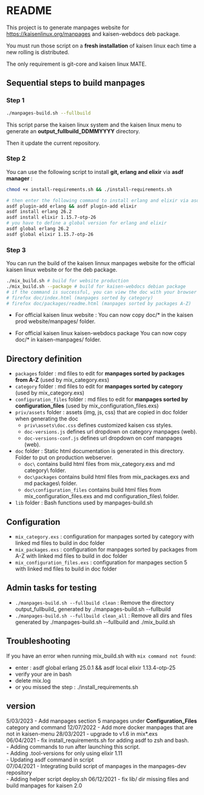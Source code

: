 # README

This project is to generate manpages website for https://kaisenlinux.org/manpages and kaisen-webdocs deb package.

You must run those script on a **fresh installation** of kaisen linux each time a new rolling is distributed.

The only requirement is git-core and kaisen linux MATE.

## Sequential steps to build manpages

### Step 1

```bash
./manpages-build.sh --fullbuild
```
This script parse the kaisen linux system and the kaisen linux menu to generate an **output_fullbuild_DDMMYYYY** directory.

Then it update the current repository.

### Step 2

You can use the following script to install **git, erlang and elixir** via **asdf manager** :

```bash
chmod +x install-requirements.sh && ./install-requirements.sh
```

```bash
# then enter the following command to install erlang and elixir via asdf
asdf plugin-add erlang && asdf plugin-add elixir
asdf install erlang 26.2
asdf install elixir 1.15.7-otp-26
# you have to define a global version for erlang and elixir
asdf global erlang 26.2
asdf global elixir 1.15.7-otp-26
```

### Step 3

You can run the build of the kaisen linnux manpages website for the official kaisen linux website or for the deb package.

```bash
./mix_build.sh # build for website production
./mix_build.sh --package # build for kaisen-webdocs debian package
# if the command is successful, you can view the doc with your browser
# firefox doc/index.html (manpages sorted by category)
# firefox doc/packages/readme.html (manpages sorted by packages A-Z)
```

- For official kaisen linux website :
You can now copy doc/* in the kaisen prod website/manpages/ folder.

- For official kaisen linux kaisen-webdocs package
You can now copy doc/* in kaisen-manpages/ folder.


## Directory definition

- `packages` folder : md files to edit for **manpages sorted by packages from A-Z** (used by mix_category.exs)  
- `category` folder : md files to edit for **manpages sorted by category** (used by mix_category.exs) 
- `configuration_files` folder : md files to edit for **manpages sorted by configuration_files** (used by mix_configuration_files.exs) 
- `priv/assets` folder : assets (img, js, css) that are copied in doc folder when generating the doc 
    - `priv\assets\doc.css` defines customized kaisen css styles.
    - `doc-versions.js` defines url dropdown on category manpages (web).
    - `doc-versions-conf.js` defines url dropdown on conf manpages (web).
- `doc` folder : Static html documentation is generated in this directory. Folder to put on production webserver.
    - `doc\` contains build html files from mix_category.exs and md category\ folder.
    - `doc\packages` contains build html files from mix_packages.exs and md packages\ folder. 
    - `doc\configuration_files` contains build html files from mix_configuration_files.exs and md configuration_files\ folder.
- `lib` folder : Bash functions used by manpages-build.sh

## Configuration

- `mix_category.exs` : configuration for manpages sorted by category with linked md files to build in doc folder
- `mix_packages.exs` : configuration for manpages sorted by packages from A-Z with linked md files to build in doc folder 
- `mix_configuration_files.exs` : configuration for manpages section 5 with linked md files to build in doc folder

## Admin tasks for testing

- `./manpages-build.sh --fullbuild clean` : Remove the directory output_fullbuild_ generated by ./manpages-build.sh --fullbuild
- `./manpages-build.sh --fullbuild clean_all` : Remove all dirs and files generated by ./manpages-build.sh --fullbuild and ./mix_build.sh

## Troubleshooting

If you have an error when running mix_build.sh with `mix command not found`:
- enter : asdf global erlang 25.0.1 && asdf local elixir 1.13.4-otp-25                            
- verify your are in bash
- delete mix.log
- or you missed the step : ./install_requirements.sh

## version

5/03/2023  - Add manpages section 5 manpages  under **Configuration_Files** category and command 
12/07/2022 - Add more docker manpages that are not in kaisen-menu 
28/03/2021 - upgrade to v1.6 in mix*.exs  
06/04/2021 - fix install_requirements.sh for adding asdf to zsh and bash.  
	   - Adding commands to run after launching this script.  
	   - Adding .tool-versions for only using elixir 1.11  
	   - Updating asdf command in script  	
07/04/2021 - Integrating build script of manpages in the manpages-dev repository  
	   - Adding helper script deploy.sh
06/12/2021 - fix lib/ dir missing files and build manpages for kaisen 2.0
